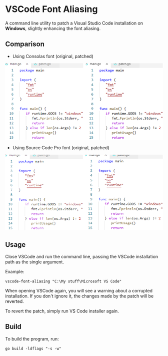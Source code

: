 # VSCode Font Aliasing

A command line utility to patch a Visual Studio Code installation on **Windows**, slightly enhancing the font aliasing.

## Comparison

* Using Consolas font (original, patched)

![Diff Consolas](diff-consolas.png)

* Using Source Code Pro font (original, patched)

![Diff Source Code Pro](diff-sourcecodepro.png)

## Usage

Close VSCode and run the command line, passing the VSCode installation path as the single argument.

Example:

    vscode-font-aliasing "C:\My stuff\Microsoft VS Code"

When opening VSCode again, you will see a warning about a corrupted installation. If you don't ignore it, the changes made by the patch will be reverted.

To revert the patch, simply run VS Code installer again.

## Build

To build the program, run:

    go build -ldflags "-s -w"
